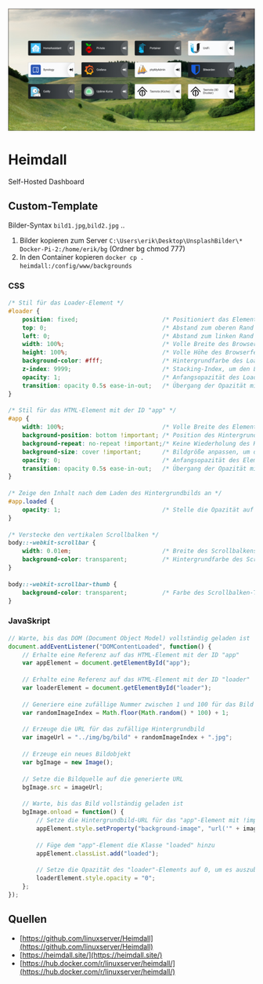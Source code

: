<p align="center">
<a href="https://github.com/linuxserver/Heimdall"><img src="media/my-dashboard.png" width="850" alt="heimdal"></a><br/>
</p>

# Heimdall
Self-Hosted Dashboard

## Custom-Template

Bilder-Syntax ```bild1.jpg```,```bild2.jpg``` ..

1. Bilder kopieren zum Server ```C:\Users\erik\Desktop\UnsplashBilder\* Docker-Pi-2:/home/erik/bg``` (Ordner bg chmod 777)
62. In den Container kopieren ```docker cp . heimdall:/config/www/backgrounds```

### CSS
``` css
/* Stil für das Loader-Element */
#loader {
    position: fixed;                        /* Positioniert das Element fixiert im Browserfenster */
    top: 0;                                 /* Abstand zum oberen Rand */
    left: 0;                                /* Abstand zum linken Rand */
    width: 100%;                            /* Volle Breite des Browserfensters */
    height: 100%;                           /* Volle Höhe des Browserfensters */
    background-color: #fff;                 /* Hintergrundfarbe des Loaders */
    z-index: 9999;                          /* Stacking-Index, um den Loader über anderen Inhalten zu platzieren */
    opacity: 1;                             /* Anfangsopazität des Loaders */
    transition: opacity 0.5s ease-in-out;   /* Übergang der Opazität mit 0.5 Sekunden Dauer und Easing */
}

/* Stil für das HTML-Element mit der ID "app" */
#app {
    width: 100%;                            /* Volle Breite des Elements */
    background-position: bottom !important; /* Position des Hintergrundbilds unten am Element */
    background-repeat: no-repeat !important;/* Keine Wiederholung des Hintergrundbilds */
    background-size: cover !important;      /* Bildgröße anpassen, um das Element zu füllen */
    opacity: 0;                             /* Anfangsopazität des Elements */
    transition: opacity 0.5s ease-in-out;   /* Übergang der Opazität mit 0.5 Sekunden Dauer und Easing */
}

/* Zeige den Inhalt nach dem Laden des Hintergrundbilds an */
#app.loaded {
    opacity: 1;                             /* Stelle die Opazität auf 1, um den Inhalt anzuzeigen */
}

/* Verstecke den vertikalen Scrollbalken */
body::-webkit-scrollbar {
    width: 0.01em;                          /* Breite des Scrollbalkens */
    background-color: transparent;          /* Hintergrundfarbe des Scrollbalkens */
}

body::-webkit-scrollbar-thumb {
    background-color: transparent;          /* Farbe des Scrollbalken-Thumb */
}

```
### JavaSkript
``` JavaScript
// Warte, bis das DOM (Document Object Model) vollständig geladen ist
document.addEventListener("DOMContentLoaded", function() {
    // Erhalte eine Referenz auf das HTML-Element mit der ID "app"
    var appElement = document.getElementById("app");
    
    // Erhalte eine Referenz auf das HTML-Element mit der ID "loader"
    var loaderElement = document.getElementById("loader");

    // Generiere eine zufällige Nummer zwischen 1 und 100 für das Bild
    var randomImageIndex = Math.floor(Math.random() * 100) + 1;
    
    // Erzeuge die URL für das zufällige Hintergrundbild
    var imageUrl = "../img/bg/bild" + randomImageIndex + ".jpg";

    // Erzeuge ein neues Bildobjekt
    var bgImage = new Image();
    
    // Setze die Bildquelle auf die generierte URL
    bgImage.src = imageUrl;

    // Warte, bis das Bild vollständig geladen ist
    bgImage.onload = function() {
        // Setze die Hintergrundbild-URL für das "app"-Element mit !important
        appElement.style.setProperty("background-image", "url('" + imageUrl + "')", "important");
        
        // Füge dem "app"-Element die Klasse "loaded" hinzu
        appElement.classList.add("loaded");
        
        // Setze die Opazität des "loader"-Elements auf 0, um es auszublenden
        loaderElement.style.opacity = "0";
    };
});

```
## Quellen

* [https://github.com/linuxserver/Heimdall](https://github.com/linuxserver/Heimdall)
* [https://heimdall.site/](https://heimdall.site/)
* [https://hub.docker.com/r/linuxserver/heimdall/](https://hub.docker.com/r/linuxserver/heimdall/)